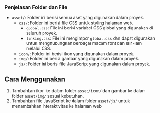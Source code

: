 ### Penjelasan Folder dan File

- `asset/`: Folder ini berisi semua aset yang digunakan dalam proyek.
  - `css/`: Folder ini berisi file CSS untuk styling halaman web.
    - `global.css`: File ini berisi variabel CSS global yang digunakan di seluruh proyek.
    - `linking.css`: File ini mengimpor `global.css` dan dapat digunakan untuk menghubungkan berbagai macam font dan lain-lain melalui CSS.
  - `icon/`: Folder ini berisi ikon yang digunakan dalam proyek.
  - `img/`: Folder ini berisi gambar yang digunakan dalam proyek.
  - `js/`: Folder ini berisi file JavaScript yang digunakan dalam proyek.


## Cara Menggunakan
1. Tambahkan ikon ke dalam folder `asset/icon/` dan gambar ke dalam folder `asset/img/` sesuai kebutuhan.
2. Tambahkan file JavaScript ke dalam folder `asset/js/` untuk menambahkan interaktivitas ke halaman web.
